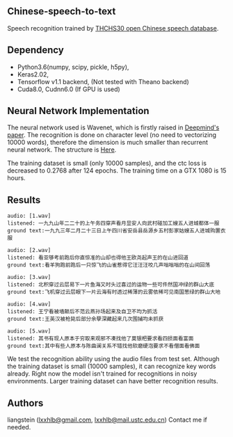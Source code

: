 ## Chinese-speech-to-text
Speech recognition trained by [THCHS30 open Chinese speech database](http://data.cslt.org/thchs30/standalone.html).

## Dependency
* Python3.6(numpy, scipy, pickle, h5py),
* Keras2.02,
* Tensorflow v1.1 backend, (Not tested with Theano backend)
* Cuda8.0, Cudnn6.0 (If GPU is used)

## Neural Network Implementation
The neural network used is Wavenet, which is firstly raised in [Deepmind's paper](https://arxiv.org/abs/1609.03499). The recognition is done on character level (no need to vectorizing 10000 words), therefore the dimension is much smaller than recurrent neural network. The structure is [Here](https://github.com/liangstein/Chinese-speech-to-text/blob/master/model.png).

The training dataset is small (only 10000 samples), and the ctc loss is decreased to 0.2768 after 124 epochs. The training time on a GTX 1080 is 15 hours. 

## Results
```
audio: [1.wav]
listened: 一九九山年二二十的上午务四穿声看月显安人向武村碰加工嫂五人进城都体一服
ground text:一九九三年二月二十三日上午四川省安岳县岳源乡五村彭家姑嫂五人进城购置衣服

audio: [2.wav]
listened: 看亚够考前跑后你直惊准的山却也得他王欧尧起声王的在山进回道
ground text:看羊狗跑前跑后一只惊飞的山雀惹得它汪汪汪咬几声嗡嗡嗡的在山间回荡

audio: [3.wav]
listened: 北积穿过云层易下一片鱼海又时头过喜过的运物一些可件然国冲绿的群山大底
ground text:飞机穿过云层眼下一片云海有时透过稀薄的云雾依稀可见南国葱绿的群山大地

audio: [4.wav]
listened: 王宁看被墙颠后不范云燕孙场起来及自卫不均为抓活
ground text:王英汉被枪毙后部分余孽深藏起来几次围捕均未抓获

audio: [5.wav]
listened: 其书有现人原本于穷取来观邪不凑找他了莫银杷要求看四损面看富面
ground text:其中有些人原本与陈曲澜关系不错找他软磨硬泡要求不看僧面看佛面
```

We test the recognition ability using the audio files from test set. Although the training dataset is small (10000 samples), it can recognize key words already. Right now the model isn't trained for recognitions in noisy environments. Larger training dataset can have better recognition results. 

## Authors
liangstein (lxxhlb@gmail.com, lxxhlb@mail.ustc.edu.cn)
Contact me if needed.

